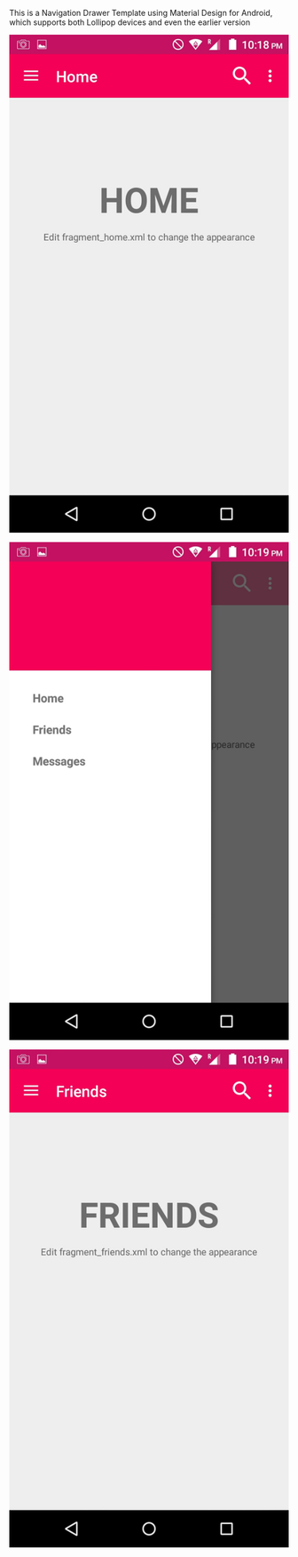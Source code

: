This is a Navigation Drawer Template using Material Design for Android, which supports both Lollipop devices and even the earlier version

![alt tag](https://raw.githubusercontent.com/pbaireddy19/Android/master/MaterialNavigationDrawer/Screenshots/2015_08_30_22.19.01.jpg)

![alt tag](https://raw.githubusercontent.com/pbaireddy19/Android/master/MaterialNavigationDrawer/Screenshots/2015_08_30_22.19.12.jpg)

![alt tag](https://raw.githubusercontent.com/pbaireddy19/Android/master/MaterialNavigationDrawer/Screenshots/2015_08_30_22.19.27.jpg)
